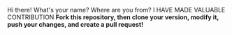 Hi there! What's your name? Where are you from?
I HAVE MADE VALUABLE CONTRIBUTION
**Fork this repository, then clone your version, modify it, push your changes, and create a pull request!**
